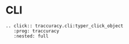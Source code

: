 # CLI

```{eval-rst}
.. click:: traccuracy.cli:typer_click_object
   :prog: traccuracy
   :nested: full
```
